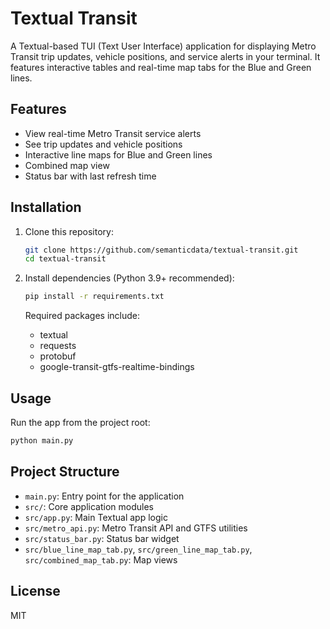 # Textual Transit

A Textual-based TUI (Text User Interface) application for displaying Metro Transit trip updates, vehicle positions, and service alerts in your terminal. It features interactive tables and real-time map tabs for the Blue and Green lines.

## Features

- View real-time Metro Transit service alerts
- See trip updates and vehicle positions
- Interactive line maps for Blue and Green lines
- Combined map view
- Status bar with last refresh time

## Installation

1. Clone this repository:
   ```sh
   git clone https://github.com/semanticdata/textual-transit.git
   cd textual-transit
   ```
2. Install dependencies (Python 3.9+ recommended):

   ```sh
   pip install -r requirements.txt
   ```

   Required packages include:

   - textual
   - requests
   - protobuf
   - google-transit-gtfs-realtime-bindings

## Usage

Run the app from the project root:

```sh
python main.py
```

## Project Structure

- `main.py`: Entry point for the application
- `src/`: Core application modules
- `src/app.py`: Main Textual app logic
- `src/metro_api.py`: Metro Transit API and GTFS utilities
- `src/status_bar.py`: Status bar widget
- `src/blue_line_map_tab.py`, `src/green_line_map_tab.py`, `src/combined_map_tab.py`: Map views

## License

MIT
